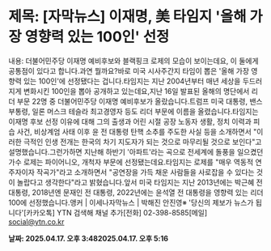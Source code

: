 # **제목: [자막뉴스] 이재명, 美 타임지 '올해 가장 영향력 있는 100인' 선정**

  내용: 더불어민주당 이재명 예비후보와 블랙핑크 로제의 모습이 보이는데요, 이 둘에게 공통점이 있다고 합니다.과연 뭘까요?바로 미국 시사주간지 타임이 뽑은 '올해 가장 영향력 있는 100인'에 선정됐다는 겁니다.타임지는 지난 2004년부터 매년 세상을 두드러지게 변화시킨 100인을 뽑아 공개하고 있는데요,지난 16일 발표된 올해의 명단에서 리더 부문 22명 중 더불어민주당 이재명 예비후보가 올랐습니다.트럼프 미국 대통령, 밴스 부통령, 일론 머스크 테슬라 최고경영자 등도 리더 부문에 이름을 올렸습니다.타임지는 이재명 후보 선정 이유에 대해 그의 출생과 어린 시절 공장 노동자 생활, 정치 이력과 피습 사건, 비상계엄 사태 이후 윤 전 대통령 탄핵 소추를 주도한 사실 등을 소개하면서 "이러한 극적인 인생 전개는 한국의 차기 지도자가 되는 것으로 마무리될 것으로 보인다"고 설명했습니다.그런가하면 지난해 하반기 '아파트'라는 곡으로 전세계에 돌풍을 일으켰던 가수 로제는 파이어니오, 개척자 부문에 선정됐는데요.타임지는 로제를 "매우 역동적 연주자이자 작곡가"라고 소개하면서 "공연장을 가득 채운 사람들을 사로잡을 수 있다는 것이 놀랍다고 생각한다"라고 밝혔습니다.앞서 미국 타임지는 지난 2013년에는 박근혜 전 대통령, 2018년엔 문재인 전 대통령, 2022년에는 윤석열 전 대통령을 영향력 있는 리더 100에 선정했습니다.앵커 | 이세나자막뉴스 | 박해진 안진영※ '당신의 제보가 뉴스가 됩니다'[카카오톡] YTN 검색해 채널 추가[전화] 02-398-8585[메일] social@ytn.co.kr

  **날짜: 2025.04.17. 오후 3:482025.04.17. 오후 5:16**